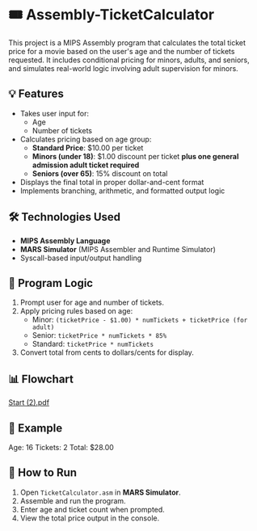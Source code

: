 # 🎟️ Assembly-TicketCalculator

This project is a MIPS Assembly program that calculates the total ticket price for a movie based on the user's age and the number of tickets requested. It includes conditional pricing for minors, adults, and seniors, and simulates real-world logic involving adult supervision for minors.

## 💡 Features

- Takes user input for:
  - Age
  - Number of tickets
- Calculates pricing based on age group:
  - **Standard Price**: $10.00 per ticket
  - **Minors (under 18)**: $1.00 discount per ticket **plus one general admission adult ticket required**
  - **Seniors (over 65)**: 15% discount on total
- Displays the final total in proper dollar-and-cent format
- Implements branching, arithmetic, and formatted output logic

## 🛠 Technologies Used

- **MIPS Assembly Language**
- **MARS Simulator** (MIPS Assembler and Runtime Simulator)
- Syscall-based input/output handling

## 🧠 Program Logic

1. Prompt user for age and number of tickets.
2. Apply pricing rules based on age:
   - Minor: `(ticketPrice - $1.00) * numTickets + ticketPrice (for adult)`
   - Senior: `ticketPrice * numTickets * 85%`
   - Standard: `ticketPrice * numTickets`
3. Convert total from cents to dollars/cents for display.

## 📊 Flowchart

[Start (2).pdf](Start%20%282%29.pdf)


## 🧪 Example
Age: 16
Tickets: 2
Total: $28.00

## 🚀 How to Run

1. Open `TicketCalculator.asm` in **MARS Simulator**.
2. Assemble and run the program.
3. Enter age and ticket count when prompted.
4. View the total price output in the console.


